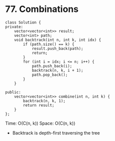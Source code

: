 # 77. Combinations
```
class Solution {
private:
    vector<vector<int>> result;
    vector<int> path;
    void backtrack(int n, int k, int idx) {
        if (path.size() == k) {
            result.push_back(path);
            return;
        }
        for (int i = idx; i <= n; i++) {
            path.push_back(i);
            backtrack(n, k, i + 1);
            path.pop_back();
        }
    }

public:
    vector<vector<int>> combine(int n, int k) {
        backtrack(n, k, 1);
        return result;
    }
};
```
Time: O(C(n, k))
Space: O(C(n, k))

* Backtrack is depth-first traversing the tree
